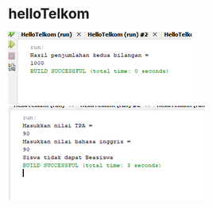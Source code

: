 # helloTelkom
![alt text](https://github.com/Sulthony18/helloTelkom/blob/master/1.Aritmatika.PNG)
![alt text](https://github.com/Sulthony18/helloTelkom/blob/master/2.%20BeaSiswa.PNG)
